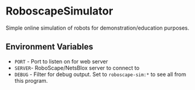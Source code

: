 # RoboscapeSimulator
Simple online simulation of robots for demonstration/education purposes.


## Environment Variables

 - `PORT` - Port to listen on for web server
 - `SERVER`- RoboScape/NetsBlox server to connect to
 - `DEBUG` - Filter for debug output. Set to `roboscape-sim:*` to see all from this program.